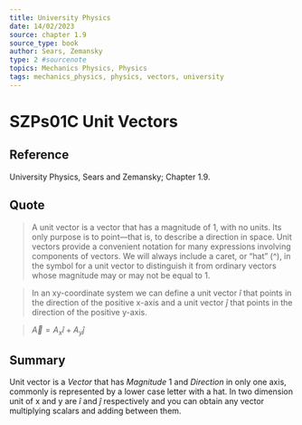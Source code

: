 ```yaml
---
title: University Physics
date: 14/02/2023
source: chapter 1.9
source_type: book 
author: Sears, Zemansky
type: 2 #sourcenote
topics: Mechanics Physics, Physics
tags: mechanics_physics, physics, vectors, university
---
```

# SZPs01C Unit Vectors

## **Reference**
University Physics, Sears and Zemansky; Chapter 1.9.

## **Quote**
> A unit vector is a vector that has a magnitude of 1, with no units. Its only purpose is to point—that is, to describe a direction in space. Unit vectors provide a convenient notation for many expressions involving components of vectors. We will always include a caret, or “hat” (^), in the symbol for a unit vector to distinguish it from ordinary vectors whose magnitude may or may not be equal to 1.

> In an xy-coordinate system we can define a unit vector $\hat{i}$ that points in the direction of the positive x-axis and a unit vector $\hat{j}$ that points in the direction of the positive y-axis.

> $\vec{A} = A_x\hat{i} + A_y\hat{j}$

## **Summary**
Unit vector is a *Vector* that has *Magnitude* 1 and *Direction* in only one axis, commonly is represented by a lower case letter with a hat. In two dimension unit of x and y are $\hat{i}$ and $\hat{j}$ respectively and you can obtain any vector multiplying scalars and adding between them.